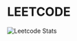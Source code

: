 <h1>LEETCODE</h1>

![Leetcode Stats](https://leetcard.prathameshamundkar.cool/prathameshamundkarCool?ext=activity)
